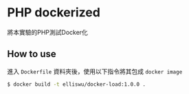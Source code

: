 # PHP dockerized

將本實驗的PHP測試Docker化

## How to use

進入 `Dockerfile` 資料夾後，使用以下指令將其包成 `docker image`
```sh
$ docker build -t elliswu/docker-load:1.0.0 .
```
